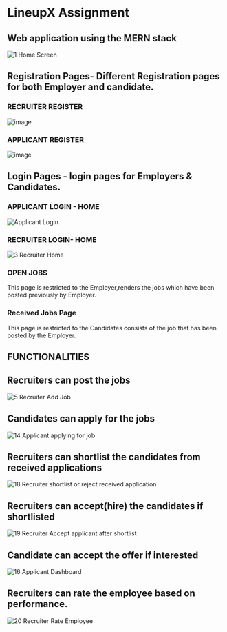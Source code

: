 # LineupX Assignment

<h2> Web application using the MERN stack </h2>

![1  Home Screen](https://user-images.githubusercontent.com/58509992/118311075-0c454280-b50d-11eb-999f-8292b1285133.png)
<h2> Registration Pages- Different Registration pages for both Employer and candidate.</h2>
 
<h3>RECRUITER REGISTER</h3>

![image](https://user-images.githubusercontent.com/58509992/118309909-8c6aa880-b50b-11eb-85cc-33153623ed08.png)

<h3>APPLICANT REGISTER</h3>

![image](https://user-images.githubusercontent.com/58509992/118309945-97253d80-b50b-11eb-8e36-676190d564ce.png)


<h2> Login Pages - login pages for Employers & Candidates. </h2>

<h3> APPLICANT LOGIN - HOME </h3>

![Applicant Login](https://user-images.githubusercontent.com/58509992/118310915-d56f2c80-b50c-11eb-9a16-4f9decc2723b.png)

<h3> RECRUITER LOGIN- HOME </h3>

![3  Recruiter Home](https://user-images.githubusercontent.com/58509992/118309592-18c89b80-b50b-11eb-913b-c8e8d2083957.png)


<h3> OPEN JOBS </h3>
This page is restricted to the Employer,renders the jobs which have been posted previously by Employer.
<h3> Received Jobs Page </h3> This page is restricted to the Candidates consists of the job that has been posted by the Employer. 
<h2> FUNCTIONALITIES</h2>

  <h2> Recruiters can post the jobs </h2> 
  
  ![5  Recruiter Add Job](https://user-images.githubusercontent.com/58509992/118311230-3dbe0e00-b50d-11eb-8d26-3e0d768616af.png)

  <h2> Candidates can apply for the jobs </h2> 
  
  ![14  Applicant applying for job](https://user-images.githubusercontent.com/58509992/118311248-44e51c00-b50d-11eb-99ba-d415e5a3afa3.png)

  <h2> Recruiters can shortlist the candidates from received applications </h2>
  
  ![18  Recruiter shortlist or reject received application](https://user-images.githubusercontent.com/58509992/118311271-4b739380-b50d-11eb-8555-b2ecb94f3efe.png)

  <h2> Recruiters can accept(hire) the candidates if shortlisted </h2>
  
  ![19  Recruiter Accept applicant after shortlist](https://user-images.githubusercontent.com/58509992/118311282-50d0de00-b50d-11eb-950f-d30ce3a618c2.png)

  <h2> Candidate can accept the offer if interested </h2> 
  
  ![16  Applicant Dashboard](https://user-images.githubusercontent.com/58509992/118311294-562e2880-b50d-11eb-8d6f-dd73cd5f8890.png)

  <h2> Recruiters can rate the employee based on performance. </h2>
  
  ![20  Recruiter Rate Employee](https://user-images.githubusercontent.com/58509992/118311302-5af2dc80-b50d-11eb-86a6-e1f4377cb0a1.png)

